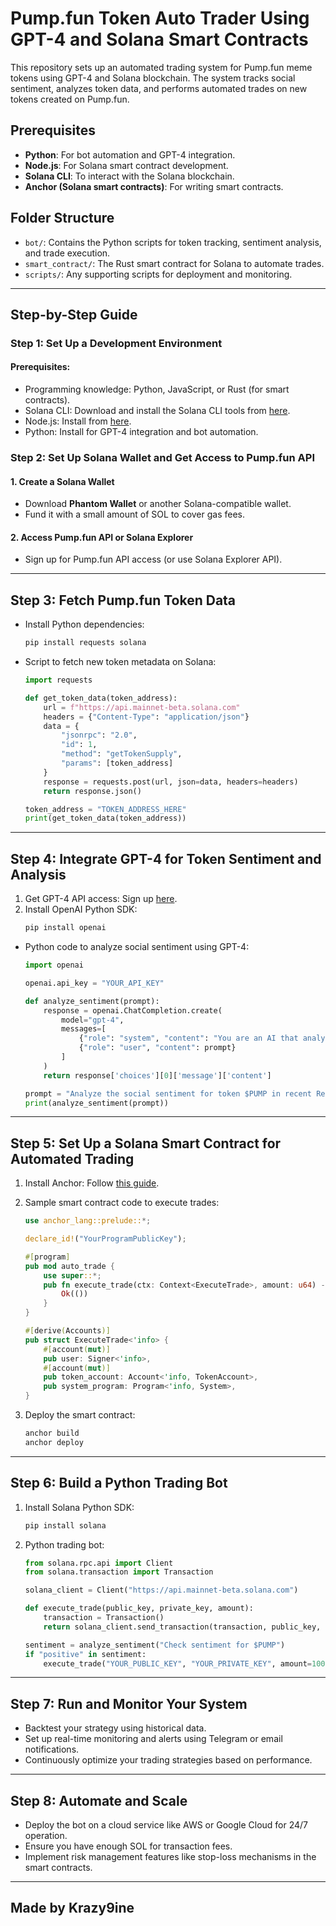 
# Pump.fun Token Auto Trader Using GPT-4 and Solana Smart Contracts

This repository sets up an automated trading system for Pump.fun meme tokens using GPT-4 and Solana blockchain. The system tracks social sentiment, analyzes token data, and performs automated trades on new tokens created on Pump.fun.

## Prerequisites

- **Python**: For bot automation and GPT-4 integration.
- **Node.js**: For Solana smart contract development.
- **Solana CLI**: To interact with the Solana blockchain.
- **Anchor (Solana smart contracts)**: For writing smart contracts.

## Folder Structure
- `bot/`: Contains the Python scripts for token tracking, sentiment analysis, and trade execution.
- `smart_contract/`: The Rust smart contract for Solana to automate trades.
- `scripts/`: Any supporting scripts for deployment and monitoring.

---

## Step-by-Step Guide

### Step 1: Set Up a Development Environment

#### Prerequisites:
- Programming knowledge: Python, JavaScript, or Rust (for smart contracts).
- Solana CLI: Download and install the Solana CLI tools from [here](https://docs.solana.com/cli/install-solana-cli-tools).
- Node.js: Install from [here](https://nodejs.org/en/).
- Python: Install for GPT-4 integration and bot automation.

### Step 2: Set Up Solana Wallet and Get Access to Pump.fun API

#### 1. Create a Solana Wallet
   - Download **Phantom Wallet** or another Solana-compatible wallet.
   - Fund it with a small amount of SOL to cover gas fees.

#### 2. Access Pump.fun API or Solana Explorer
   - Sign up for Pump.fun API access (or use Solana Explorer API).

---

## Step 3: Fetch Pump.fun Token Data

- Install Python dependencies:
   ```bash
   pip install requests solana
   ```

- Script to fetch new token metadata on Solana:
   ```python
   import requests

   def get_token_data(token_address):
       url = f"https://api.mainnet-beta.solana.com"
       headers = {"Content-Type": "application/json"}
       data = {
           "jsonrpc": "2.0",
           "id": 1,
           "method": "getTokenSupply",
           "params": [token_address]
       }
       response = requests.post(url, json=data, headers=headers)
       return response.json()

   token_address = "TOKEN_ADDRESS_HERE"
   print(get_token_data(token_address))
   ```

---

## Step 4: Integrate GPT-4 for Token Sentiment and Analysis

1. Get GPT-4 API access: Sign up [here](https://platform.openai.com/).
2. Install OpenAI Python SDK:
   ```bash
   pip install openai
   ```

- Python code to analyze social sentiment using GPT-4:
   ```python
   import openai

   openai.api_key = "YOUR_API_KEY"

   def analyze_sentiment(prompt):
       response = openai.ChatCompletion.create(
           model="gpt-4",
           messages=[
               {"role": "system", "content": "You are an AI that analyzes cryptocurrency sentiment."},
               {"role": "user", "content": prompt}
           ]
       )
       return response['choices'][0]['message']['content']

   prompt = "Analyze the social sentiment for token $PUMP in recent Reddit and Twitter discussions."
   print(analyze_sentiment(prompt))
   ```

---

## Step 5: Set Up a Solana Smart Contract for Automated Trading

1. Install Anchor: Follow [this guide](https://project-serum.github.io/anchor/getting-started/installation.html).
2. Sample smart contract code to execute trades:
   ```rust
   use anchor_lang::prelude::*;

   declare_id!("YourProgramPublicKey");

   #[program]
   pub mod auto_trade {
       use super::*;
       pub fn execute_trade(ctx: Context<ExecuteTrade>, amount: u64) -> Result<()> {
           Ok(())
       }
   }

   #[derive(Accounts)]
   pub struct ExecuteTrade<'info> {
       #[account(mut)]
       pub user: Signer<'info>,
       #[account(mut)]
       pub token_account: Account<'info, TokenAccount>,
       pub system_program: Program<'info, System>,
   }
   ```

3. Deploy the smart contract:
   ```bash
   anchor build
   anchor deploy
   ```

---

## Step 6: Build a Python Trading Bot

1. Install Solana Python SDK:
   ```bash
   pip install solana
   ```

2. Python trading bot:
   ```python
   from solana.rpc.api import Client
   from solana.transaction import Transaction

   solana_client = Client("https://api.mainnet-beta.solana.com")

   def execute_trade(public_key, private_key, amount):
       transaction = Transaction()
       return solana_client.send_transaction(transaction, public_key, private_key)

   sentiment = analyze_sentiment("Check sentiment for $PUMP")
   if "positive" in sentiment:
       execute_trade("YOUR_PUBLIC_KEY", "YOUR_PRIVATE_KEY", amount=100)
   ```

---

## Step 7: Run and Monitor Your System

- Backtest your strategy using historical data.
- Set up real-time monitoring and alerts using Telegram or email notifications.
- Continuously optimize your trading strategies based on performance.

---

## Step 8: Automate and Scale

- Deploy the bot on a cloud service like AWS or Google Cloud for 24/7 operation.
- Ensure you have enough SOL for transaction fees.
- Implement risk management features like stop-loss mechanisms in the smart contracts.

---

## Made by Krazy9ine
